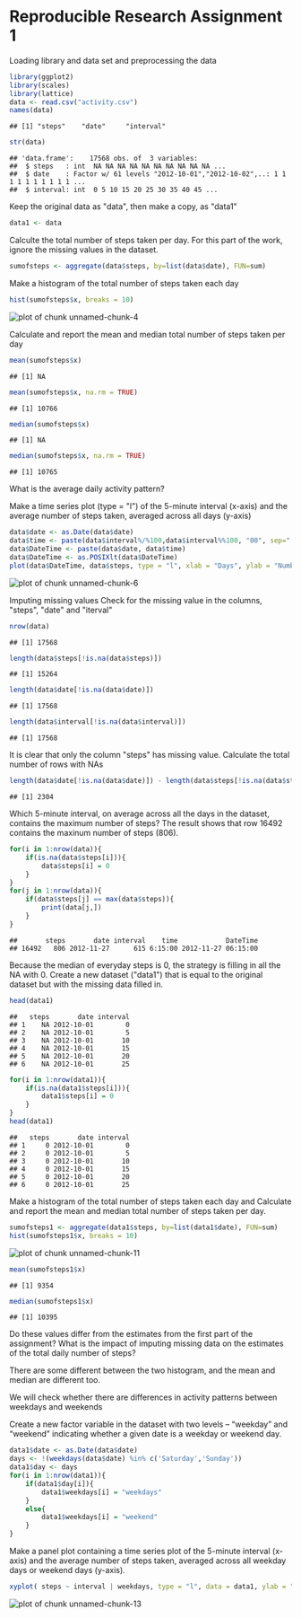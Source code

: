
Reproducible Research Assignment 1
==================================

Loading library and data set and preprocessing the data

```r
library(ggplot2)
library(scales)
library(lattice)
data <- read.csv("activity.csv")
names(data)
```

```
## [1] "steps"    "date"     "interval"
```

```r
str(data)
```

```
## 'data.frame':	17568 obs. of  3 variables:
##  $ steps   : int  NA NA NA NA NA NA NA NA NA NA ...
##  $ date    : Factor w/ 61 levels "2012-10-01","2012-10-02",..: 1 1 1 1 1 1 1 1 1 1 ...
##  $ interval: int  0 5 10 15 20 25 30 35 40 45 ...
```

Keep the original data as "data", then make a copy, as "data1"

```r
data1 <- data
```

Calculte the total number of steps taken per day.
For this part of the work, ignore the missing values in the dataset.

```r
sumofsteps <- aggregate(data$steps, by=list(data$date), FUN=sum)
```

Make a histogram of the total number of steps taken each day

```r
hist(sumofsteps$x, breaks = 10)
```

![plot of chunk unnamed-chunk-4](figure/unnamed-chunk-4.png) 


Calculate and report the mean and median total number of steps taken per day

```r
mean(sumofsteps$x)
```

```
## [1] NA
```

```r
mean(sumofsteps$x, na.rm = TRUE)
```

```
## [1] 10766
```

```r
median(sumofsteps$x)
```

```
## [1] NA
```

```r
median(sumofsteps$x, na.rm = TRUE)
```

```
## [1] 10765
```


What is the average daily activity pattern?

Make a time series plot (type = "l") of the 5-minute interval (x-axis) and the average number of steps taken, averaged across all days (y-axis)

```r
data$date <- as.Date(data$date)
data$time <- paste(data$interval%/%100,data$interval%%100, "00", sep=":")
data$DateTime <- paste(data$date, data$time)
data$DateTime <- as.POSIXlt(data$DateTime)
plot(data$DateTime, data$steps, type = "l", xlab = "Days", ylab = "Number of steps")
```

![plot of chunk unnamed-chunk-6](figure/unnamed-chunk-6.png) 

Imputing missing values
Check for the missing value in the columns, "steps", "date" and "iterval"

```r
nrow(data)
```

```
## [1] 17568
```

```r
length(data$steps[!is.na(data$steps)])
```

```
## [1] 15264
```

```r
length(data$date[!is.na(data$date)])
```

```
## [1] 17568
```

```r
length(data$interval[!is.na(data$interval)])
```

```
## [1] 17568
```

It is clear that only the column "steps" has missing value.
Calculate the total number of rows with NAs

```r
length(data$date[!is.na(data$date)]) - length(data$steps[!is.na(data$steps)])
```

```
## [1] 2304
```

Which 5-minute interval, on average across all the days in the dataset, contains the maximum number of steps?
The result shows that row 16492 contains the maxinum number of steps (806).

```r
for(i in 1:nrow(data)){
    if(is.na(data$steps[i])){
        data$steps[i] = 0
    }
}
for(j in 1:nrow(data)){
    if(data$steps[j] == max(data$steps)){
        print(data[j,])
    }
}
```

```
##       steps       date interval    time            DateTime
## 16492   806 2012-11-27      615 6:15:00 2012-11-27 06:15:00
```


Because the median of everyday steps is 0, the strategy is filling in all the NA with 0.
Create a new dataset ("data1") that is equal to the original dataset but with the missing data filled in.


```r
head(data1)
```

```
##   steps       date interval
## 1    NA 2012-10-01        0
## 2    NA 2012-10-01        5
## 3    NA 2012-10-01       10
## 4    NA 2012-10-01       15
## 5    NA 2012-10-01       20
## 6    NA 2012-10-01       25
```

```r
for(i in 1:nrow(data1)){
    if(is.na(data1$steps[i])){
        data1$steps[i] = 0
    }
}
head(data1)
```

```
##   steps       date interval
## 1     0 2012-10-01        0
## 2     0 2012-10-01        5
## 3     0 2012-10-01       10
## 4     0 2012-10-01       15
## 5     0 2012-10-01       20
## 6     0 2012-10-01       25
```

Make a histogram of the total number of steps taken each day and Calculate and report the mean and median total number of steps taken per day. 

```r
sumofsteps1 <- aggregate(data1$steps, by=list(data1$date), FUN=sum)
hist(sumofsteps1$x, breaks = 10)
```

![plot of chunk unnamed-chunk-11](figure/unnamed-chunk-11.png) 

```r
mean(sumofsteps1$x)
```

```
## [1] 9354
```

```r
median(sumofsteps1$x)
```

```
## [1] 10395
```

Do these values differ from the estimates from the first part of the assignment? What is the impact of imputing missing data on the estimates of the total daily number of steps?

There are some different between the two histogram, and the mean and median are different too.

We will check whether there are differences in activity patterns between weekdays and weekends

Create a new factor variable in the dataset with two levels – “weekday” and “weekend” indicating whether a given date is a weekday or weekend day.

```r
data1$date <- as.Date(data$date)
days <- !(weekdays(data$date) %in% c('Saturday','Sunday'))
data1$day <- days
for(i in 1:nrow(data1)){
    if(data1$day[i]){
        data1$weekdays[i] = "weekdays"
    }
    else{
        data1$weekdays[i] = "weekend"
    }
}
```


Make a panel plot containing a time series plot of the 5-minute interval (x-axis) and the average number of steps taken, averaged across all weekday days or weekend days (y-axis). 

```r
xyplot( steps ~ interval | weekdays, type = "l", data = data1, ylab = "Number of Steps", layout = c(1,2))
```

![plot of chunk unnamed-chunk-13](figure/unnamed-chunk-13.png) 

